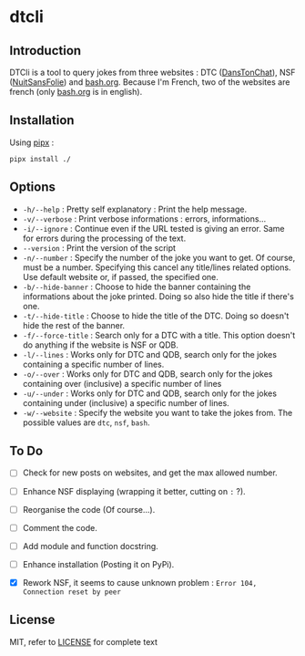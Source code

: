 # dtcli

## Introduction

DTCli is a tool to query jokes from three websites : DTC ([DansTonChat](https://danstonchat.com/)), NSF ([NuitSansFolie](https://nuitsansfolie.com/)) and [bash.org](http://bash.org/). Because I'm French, two of the websites are french (only [bash.org](http://bash.org/) is in english).

## Installation

Using [pipx](https://pipxproject.github.io/pipx/) : 

```shell
pipx install ./
```

## Options

- `-h/--help` : Pretty self explanatory : Print the help message.
- `-v/--verbose` : Print verbose informations : errors, informations...
- `-i/--ignore` : Continue even if the URL tested is giving an error. Same for errors during the processing of the text.
- `--version` : Print the version of the script
- `-n/--number` : Specify the number of the joke you want to get. Of course, must be a number. Specifying this cancel any title/lines related options. Use default website or, if passed, the specified one.
- `-b/--hide-banner` : Choose to hide the banner containing the informations about the joke printed. Doing so also hide the title if there's one.
- `-t/--hide-title` : Choose to hide the title of the DTC. Doing so doesn't hide the rest of the banner.
- `-f/--force-title` : Search only for a DTC with a title. This option doesn't do anything if the website is NSF or QDB.
- `-l/--lines` : Works only for DTC and QDB, search only for the jokes containing a specific number of lines.
- `-o/--over` : Works only for DTC and QDB, search only for the jokes containing over (inclusive) a specific number of lines
- `-u/--under` : Works only for DTC and QDB, search only for the jokes containing under (inclusive) a specific number of lines.
- `-w/--website` : Specify the website you want to take the jokes from. The possible values are `dtc`, `nsf`, `bash`.

## To Do

- [ ] Check for new posts on websites, and get the max allowed number.
- [ ] Enhance NSF displaying (wrapping it better, cutting on `:` ?).
- [ ] Reorganise the code (Of course...).
- [ ] Comment the code.
- [ ] Add module and function docstring.
- [ ] Enhance installation (Posting it on PyPi).
- [x] Rework NSF, it seems to cause unknown problem : `Error 104, Connection reset by peer`



## License
MIT, refer to [LICENSE](https://github.com/Luc-Saccoccio/dtcli/blob/master/LICENSE) for complete text
